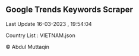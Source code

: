 

## Google Trends Keywords Scraper 
 
Last Update 16-03-2023 , 19:54:04

Country List :
VIETNAM.json



© Abdul Muttaqin 
